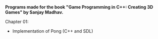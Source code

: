 **Programs made for the book "Game Programming in C++: Creating 3D Games" by Sanjay Madhav.**

Chapter 01:
  - Implementation of Pong (C++ and SDL)
